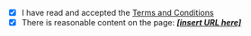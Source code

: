 - [x] I have read and accepted the [Terms and Conditions](http://js.org/terms.html)
- [x] There is reasonable content on the page: ***[[insert URL here]](https://carnagebot.weeblysite.com)***
